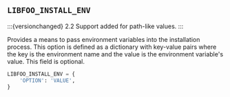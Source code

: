 ## `LIBFOO_INSTALL_ENV`

:::{versionchanged} 2.2 Support added for path-like values.
:::

Provides a means to pass environment variables into the installation process.
This option is defined as a dictionary with key-value pairs where the key is
the environment name and the value is the environment variable's value. This
field is optional.

```python
LIBFOO_INSTALL_ENV = {
    'OPTION': 'VALUE',
}
```
